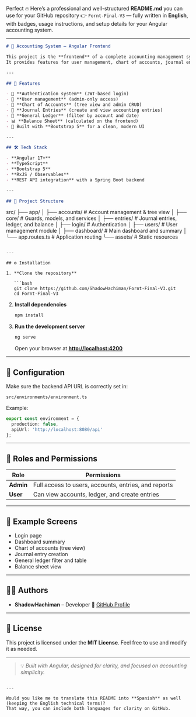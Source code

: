 Perfect 🔥 Here’s a professional and well-structured **README.md** you can use for your GitHub repository
👉 `Fornt-Final-V3` — fully written in **English**, with badges, usage instructions, and setup details for your Angular accounting system.

---

```markdown
# 🧾 Accounting System – Angular Frontend

This project is the **frontend** of a complete accounting management system built with **Angular**.  
It provides features for user management, chart of accounts, journal entries, general ledger, and balance sheet visualization.

---

## 🚀 Features

- 🔐 **Authentication system** (JWT-based login)
- 👥 **User management** (admin-only access)
- 🧮 **Chart of Accounts** (tree view and admin CRUD)
- 🧾 **Journal Entries** (create and view accounting entries)
- 📘 **General Ledger** (filter by account and date)
- 📊 **Balance Sheet** (calculated on the frontend)
- 🎨 Built with **Bootstrap 5** for a clean, modern UI

---

## 🛠️ Tech Stack

- **Angular 17+**
- **TypeScript**
- **Bootstrap 5**
- **RxJS / Observables**
- **REST API integration** with a Spring Boot backend

---

## 📂 Project Structure

```

src/
├── app/
│ ├── accounts/ # Account management & tree view
│ ├── core/ # Guards, models, and services
│ ├── entries/ # Journal entries, ledger, and balance
│ ├── login/ # Authentication
│ ├── users/ # User management module
│ ├── dashboard/ # Main dashboard and summary
│ └── app.routes.ts # Application routing
└── assets/ # Static resources

````

---

## ⚙️ Installation

1. **Clone the repository**

   ```bash
   git clone https://github.com/ShadowHachiman/Fornt-Final-V3.git
   cd Fornt-Final-V3
````

2. **Install dependencies**

   ```bash
   npm install
   ```

3. **Run the development server**

   ```bash
   ng serve
   ```

   Open your browser at **[http://localhost:4200](http://localhost:4200)**

---

## 🔧 Configuration

Make sure the backend API URL is correctly set in:

```
src/environments/environment.ts
```

Example:

```typescript
export const environment = {
  production: false,
  apiUrl: 'http://localhost:8080/api'
};
```

---

## 👑 Roles and Permissions

| Role      | Permissions                                          |
| --------- | ---------------------------------------------------- |
| **Admin** | Full access to users, accounts, entries, and reports |
| **User**  | Can view accounts, ledger, and create entries        |

---

## 📘 Example Screens

* Login page
* Dashboard summary
* Chart of accounts (tree view)
* Journal entry creation
* General ledger filter and table
* Balance sheet view

---

## 🧑‍💻 Authors

* **ShadowHachiman** – Developer
  🔗 [GitHub Profile](https://github.com/ShadowHachiman)

---

## 📄 License

This project is licensed under the **MIT License**.
Feel free to use and modify it as needed.

---

> 💡 *Built with Angular, designed for clarity, and focused on accounting simplicity.*

```

---

Would you like me to translate this README into **Spanish** as well (keeping the English technical terms)?  
That way, you can include both languages for clarity on GitHub.
```
